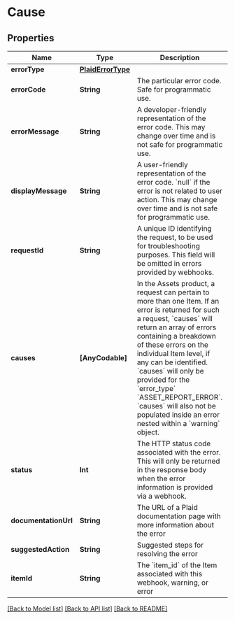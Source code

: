 # Cause

## Properties
Name | Type | Description | Notes
------------ | ------------- | ------------- | -------------
**errorType** | [**PlaidErrorType**](PlaidErrorType.md) |  | 
**errorCode** | **String** | The particular error code. Safe for programmatic use. | 
**errorMessage** | **String** | A developer-friendly representation of the error code. This may change over time and is not safe for programmatic use. | 
**displayMessage** | **String** | A user-friendly representation of the error code. &#x60;null&#x60; if the error is not related to user action.  This may change over time and is not safe for programmatic use. | 
**requestId** | **String** | A unique ID identifying the request, to be used for troubleshooting purposes. This field will be omitted in errors provided by webhooks. | [optional] 
**causes** | **[AnyCodable]** | In the Assets product, a request can pertain to more than one Item. If an error is returned for such a request, &#x60;causes&#x60; will return an array of errors containing a breakdown of these errors on the individual Item level, if any can be identified.  &#x60;causes&#x60; will only be provided for the &#x60;error_type&#x60; &#x60;ASSET_REPORT_ERROR&#x60;. &#x60;causes&#x60; will also not be populated inside an error nested within a &#x60;warning&#x60; object. | [optional] 
**status** | **Int** | The HTTP status code associated with the error. This will only be returned in the response body when the error information is provided via a webhook. | [optional] 
**documentationUrl** | **String** | The URL of a Plaid documentation page with more information about the error | [optional] 
**suggestedAction** | **String** | Suggested steps for resolving the error | [optional] 
**itemId** | **String** | The &#x60;item_id&#x60; of the Item associated with this webhook, warning, or error | 

[[Back to Model list]](../README.md#documentation-for-models) [[Back to API list]](../README.md#documentation-for-api-endpoints) [[Back to README]](../README.md)



